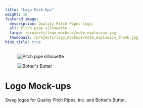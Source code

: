 ```yaml
---
title: "Logo Mock-Ups"
weight: 10
featured_image:
  description: Quality Pitch Pipes logo.
  alt: Pitch pipe silhouette.
  large: /projects/logo_mockups/note_explosion.jpg
  thumbnail: /projects/logo_mockups/note_explosion_thumb.jpg
hide_title: true
---
```

<figure>
  <img src="{{ site.baseurl }}/images/projects/logo_mockups/pitch_pipe.jpg" alt="Pitch pipe silhouette">
</figure>

<figure>
  <img src="{{ site.baseurl }}/images/projects/logo_mockups/botter's_butter.jpg" alt="Botter's Butter">
</figure>

# Logo Mock-ups


Swag logos for Quality Pitch Pipes, Inc. and Botter's Butter.